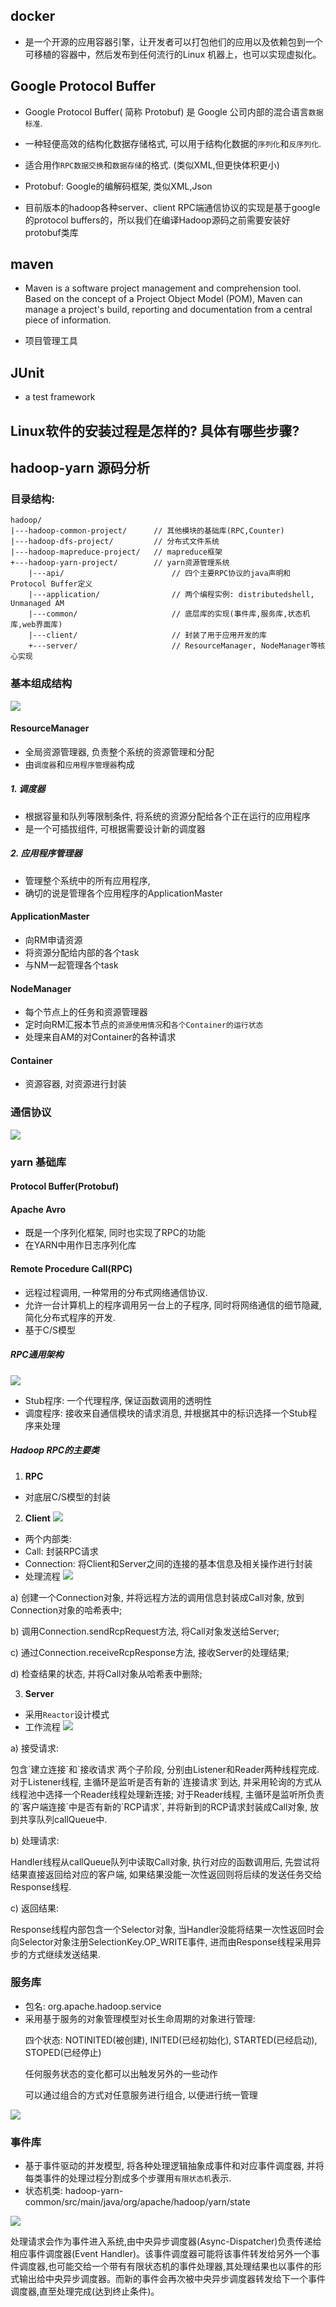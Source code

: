 ## docker
* 是一个开源的应用容器引擎，让开发者可以打包他们的应用以及依赖包到一个可移植的容器中，然后发布到任何流行的Linux 机器上，也可以实现虚拟化。

## Google Protocol Buffer
* Google Protocol Buffer( 简称 Protobuf) 是 Google 公司内部的混合语言`数据标准`.
* 一种轻便高效的结构化数据存储格式, 可以用于结构化数据的`序列化`和`反序列化`.
* 适合用作`RPC数据交换`和`数据存储`的格式. (类似XML,但更快体积更小)

* Protobuf: Google的编解码框架, 类似XML,Json

* 目前版本的hadoop各种server、client RPC端通信协议的实现是基于google的protocol buffers的，所以我们在编译Hadoop源码之前需要安装好protobuf类库




## maven
* Maven is a software project management and comprehension tool. Based on
the concept of a Project Object Model (POM), Maven can manage a project's
build, reporting and documentation from a central piece of information.

* 项目管理工具


## JUnit
* a test framework


## Linux软件的安装过程是怎样的? 具体有哪些步骤?


## hadoop-yarn 源码分析
### 目录结构:
```
hadoop/
|---hadoop-common-project/      // 其他模块的基础库(RPC,Counter)
|---hadoop-dfs-project/         // 分布式文件系统
|---hadoop-mapreduce-project/   // mapreduce框架
+---hadoop-yarn-project/        // yarn资源管理系统
    |---api/                        // 四个主要RPC协议的java声明和Protocol Buffer定义
    |---application/                // 两个编程实例: distributedshell, Unmanaged AM
    |---common/                     // 底层库的实现(事件库,服务库,状态机库,web界面库)
    |---client/                     // 封装了用于应用开发的库
    +---server/                     // ResourceManager, NodeManager等核心实现
```


### 基本组成结构
![](./img/yarn_structure.png)

#### ResourceManager
* 全局资源管理器, 负责整个系统的资源管理和分配
* 由`调度器`和`应用程序管理器`构成

##### 1. 调度器
* 根据容量和队列等限制条件, 将系统的资源分配给各个正在运行的应用程序
* 是一个可插拔组件, 可根据需要设计新的调度器

##### 2. 应用程序管理器
* 管理整个系统中的所有应用程序,
* 确切的说是管理各个应用程序的ApplicationMaster


#### ApplicationMaster
* 向RM申请资源
* 将资源分配给内部的各个task
* 与NM一起管理各个task

#### NodeManager
* 每个节点上的任务和资源管理器
* 定时向RM汇报本节点的`资源使用情况`和`各个Container的运行状态`
* 处理来自AM的对Container的各种请求

#### Container
* 资源容器, 对资源进行封装


### 通信协议
![](./img/yarn_RPC.png)


### yarn 基础库

#### Protocol Buffer(Protobuf)


#### Apache Avro
* 既是一个序列化框架, 同时也实现了RPC的功能
* 在YARN中用作日志序列化库

#### Remote Procedure Call(RPC)
* 远程过程调用, 一种常用的分布式网络通信协议.
* 允许一台计算机上的程序调用另一台上的子程序, 同时将网络通信的细节隐藏, 简化分布式程序的开发.
* 基于C/S模型

##### RPC通用架构
![](./img/RPC_structure.png)
- Stub程序: 一个代理程序, 保证函数调用的透明性
- 调度程序: 接收来自通信模块的请求消息, 并根据其中的标识选择一个Stub程序来处理


##### Hadoop RPC的主要类
1. **RPC**
  * 对底层C/S模型的封装

2. **Client**
![](./img/RCP_client_class.png)
  * 两个内部类:
  * Call: 封装RPC请求
  * Connection: 将Client和Server之间的连接的基本信息及相关操作进行封装
  * 处理流程
  ![](./img/RCP_client_workflow.png)

  <p>a) 创建一个Connection对象, 并将远程方法的调用信息封装成Call对象, 放到Connection对象的哈希表中;</p>
  <p>b) 调用Connection.sendRcpRequest方法, 将Call对象发送给Server;</p>
  <p>c) 通过Connection.receiveRcpResponse方法, 接收Server的处理结果;</p>
  <p>d) 检查结果的状态, 并将Call对象从哈希表中删除;</p>

3. **Server**
  * 采用`Reactor`设计模式
  * 工作流程
![](./img/RCP_server_workflow.png)

<p>a) 接受请求: </p>
    包含`建立连接`和`接收请求`两个子阶段, 分别由Listener和Reader两种线程完成. 对于Listener线程, 主循环是监听是否有新的`连接请求`到达, 并采用轮询的方式从线程池中选择一个Reader线程处理新连接; 对于Reader线程, 主循环是监听所负责的`客户端连接`中是否有新的`RCP请求`, 并将新到的RCP请求封装成Call对象, 放到共享队列callQueue中.
<p>b) 处理请求: </p>
    Handler线程从callQueue队列中读取Call对象, 执行对应的函数调用后, 先尝试将结果直接返回给对应的客户端, 如果结果没能一次性返回则将后续的发送任务交给Response线程.
<p>c) 返回结果: </p>
    Response线程内部包含一个Selector对象, 当Handler没能将结果一次性返回时会向Selector对象注册SelectionKey.OP_WRITE事件, 进而由Response线程采用异步的方式继续发送结果.


### 服务库
* 包名: org.apache.hadoop.service
* 采用基于服务的对象管理模型对长生命周期的对象进行管理:
  <p> 四个状态: NOTINITED(被创建), INITED(已经初始化), STARTED(已经启动), STOPED(已经停止) </p>
  <p> 任何服务状态的变化都可以出触发另外的一些动作 </p>
  <p> 可以通过组合的方式对任意服务进行组合, 以便进行统一管理 </p>

![](./img/yarn_service_model.png)


### 事件库
* 基于事件驱动的并发模型, 将各种处理逻辑抽象成事件和对应事件调度器, 并将每类事件的处理过程分割成多个步骤用`有限状态机`表示.
* 状态机类: hadoop-yarn-common/src/main/java/org/apache/hadoop/yarn/state

![](./img/yarn_event_model.png)

处理请求会作为事件进入系统,由中央异步调度器(Async-Dispatcher)负责传递给相应事件调度器(Event Handler)。该事件调度器可能将该事件转发给另外一个事件调度器,也可能交给一个带有有限状态机的事件处理器,其处理结果也以事件的形式输出给中央异步调度器。而新的事件会再次被中央异步调度器转发给下一个事件调度器,直至处理完成(达到终止条件)。
